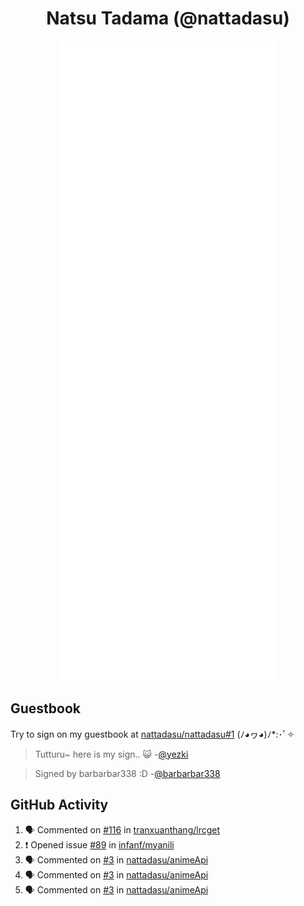 <div align="center">

# Natsu Tadama (@nattadasu)

![Github Metrics](github-metrics.svg)
</div>

## Guestbook

Try to sign on my guestbook at [nattadasu/nattadasu#1](https://github.com/nattadasu/nattadasu/issues/1) (ﾉ◕ヮ◕)ﾉ\*:･ﾟ✧

<!--START:guestbook-->
> Tutturu~  here is my sign.. :smiley_cat: 
-[@yezki](https://github.com/yezki)

> Signed by barbarbar338 :D
-[@barbarbar338](https://github.com/barbarbar338)
<!--END:guestbook-->

## GitHub Activity
<!--START_SECTION:activity-->
1. 🗣 Commented on [#116](https://github.com/tranxuanthang/lrcget/issues/116#issuecomment-2462230927) in [tranxuanthang/lrcget](https://github.com/tranxuanthang/lrcget)
2. ❗ Opened issue [#89](https://github.com/infanf/myanili/issues/89) in [infanf/myanili](https://github.com/infanf/myanili)
3. 🗣 Commented on [#3](https://github.com/nattadasu/animeApi/issues/3#issuecomment-2323222390) in [nattadasu/animeApi](https://github.com/nattadasu/animeApi)
4. 🗣 Commented on [#3](https://github.com/nattadasu/animeApi/issues/3#issuecomment-2323204019) in [nattadasu/animeApi](https://github.com/nattadasu/animeApi)
5. 🗣 Commented on [#3](https://github.com/nattadasu/animeApi/issues/3#issuecomment-2323202973) in [nattadasu/animeApi](https://github.com/nattadasu/animeApi)
<!--END_SECTION:activity-->
